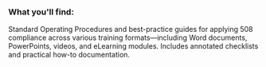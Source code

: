### What you'll find:

Standard Operating Procedures and best-practice guides for applying 508 compliance across various training formats—including Word documents, PowerPoints, videos, and eLearning modules. Includes annotated checklists and practical how-to documentation.
